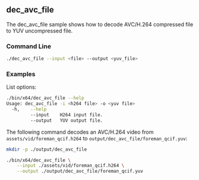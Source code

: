 ## dec_avc_file

The dec_avc_file sample shows how to decode AVC/H.264 compressed file to YUV uncompressed file.   

### Command Line

``` sh
./dec_avc_file --input <file> --output <yuv_file>
```

###	Examples

List options:

```sh
./bin/x64/dec_avc_file --help
Usage: dec_avc_file -i <h264 file> -o <yuv file>
  -h,    --help
         --input    H264 input file.
         --output   YUV output file.
```

The following command decodes an AVC/H.264 video from `assets/vid/foreman_qcif.h264` to `output/dec_avc_file/foreman_qcif.yuv`:
	
```sh
mkdir -p ./output/dec_avc_file

./bin/x64/dec_avc_file \
	--input ./assets/vid/foreman_qcif.h264 \
	--output ./output/dec_avc_file/foreman_qcif.yuv
```

